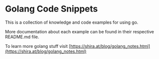 # Golang Code Snippets

This is a collection of knowledge and code examples for using go.

More documentation about each example can be found in their respective README.md file.

To learn more golang stuff visit [https://shira.at/blog/golang_notes.html](https://shira.at/blog/golang_notes.html)

